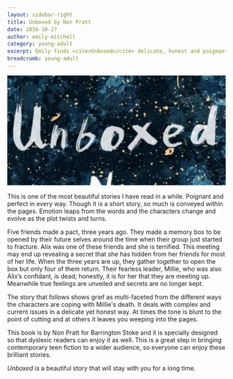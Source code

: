```yaml
---
layout: sidebar-right
title: Unboxed by Non Pratt
date: 2016-10-27
author: emily-mitchell
category: young-adult
excerpt: Emily finds <cite>Unboxed</cite> delicate, honest and poignant.
breadcrumb: young-adult
---
```


![Unboxed](/images/featured/featured-unboxed.jpg)

This is one of the most beautiful stories I have read in a while. Poignant and perfect in every way. Though it is a short story, so much is conveyed within the pages. Emotion leaps from the words and the characters change and evolve as the plot twists and turns.

Five friends made a pact, three years ago. They made a memory box to be opened by their future selves around the time when their group just started to fracture. Alix was one of these friends and she is terrified. This meeting may end up revealing a secret that she has hidden from her friends for most of her life. When the three years are up, they gather together to open the box but only four of them return. Their fearless leader, Millie, who was also Alix’s confidant, is dead; honestly, it is for her that they are meeting up. Meanwhile true feelings are unveiled and secrets are no longer kept.

The story that follows shows grief as multi-faceted from the different ways the characters are coping with Millie's death. It deals with complex and current issues in a delicate yet honest way. At times the tone is blunt to the point of cutting and at others it leaves you weeping into the pages.

This book is by Non Pratt for Barrington Stoke and it is specially designed so that dyslexic readers can enjoy it as well. This is a great step in bringing contemporary teen fiction to a wider audience, so everyone can enjoy these brilliant stories.

<cite>Unboxed</cite> is a beautiful story that will stay with you for a long time.
